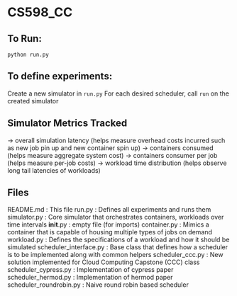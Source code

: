 # CS598_CC

## To Run:
`python run.py`

## To define experiments:
Create a new simulator in `run.py`
For each desired scheduler, call `run` on the created simulator

## Simulator Metrics Tracked
-> overall simulation latency (helps measure overhead costs incurred such as new job pin up and new container spin up)
-> containers consumed (helps measure aggregate system cost)
-> containers consumer per job (helps measure per-job costs)
-> workload time distribution (helps observe long tail latencies of workloads)

## Files
README.md : This file
run.py    : Defines all experiments and runs them
simulator.py : Core simulator that orchestrates containers, workloads over time intervals
__init__.py  : empty file (for imports)
container.py : Mimics a container that is capable of housing multiple types of jobs on demand
workload.py  : Defines the specifications of a workload and how it should be simulated
scheduler_interface.py  : Base class that defines how a scheduler is to be implemented along with common helpers
scheduler_ccc.py        : New solution implemented for Cloud Computing Capstone (CCC) class
scheduler_cypress.py    : Implementation of cypress paper
scheduler_hermod.py     : Implementation of hermod paper
scheduler_roundrobin.py : Naive round robin based scheduler

